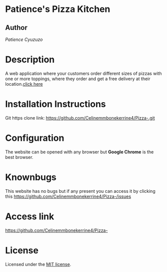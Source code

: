 # Patience's Pizza Kitchen
## Author
*Patience Cyuzuzo*
# Description
 A web application where your customers order different sizes of pizzas with one or more toppings, where they order and get a free delivery at their location.<a href="https://pcyuzuzo.github.io/WEEK4IP/">click here</a>
 # Installation Instructions
Git https clone link: https://github.com/Celinemmbonekerrine4/Pizza-.git
# Configuration
The  website can be opened with any browser but **Google Chrome** is the best browser.
 # Knownbugs
 This website has no bugs but if any present you can access it by clicking this https://github.com/Celinemmbonekerrine4/Pizza-/issues
 # Access link
 https://github.com/Celinemmbonekerrine4/Pizza-
 # License
Licensed under the  [MIT license](LICENSE).
